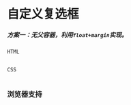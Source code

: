 # <b>自定义复选框</b>


##### <b>方案一：无父容器，利用`float+margin`实现。</b>

`HTML`

```html
```

`CSS`
```css

```

### <b>浏览器支持</b>
<iframe src="https://caniuse.bitsofco.de/embed/index.html?feat=css-

animation&amp;periods=future_2,future_1,current,past_1,past_2,past_3&amp;accessib

le-colours=false" frameborder="0" width="100%" height="465px"></iframe>

[效果页面](example.html ':include :type=iframe width=100% height=400px')